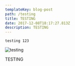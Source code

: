 ```yaml
---
templateKey: blog-post
path: /testing
title: TESTING
date: 2017-12-08T18:17:27.813Z
description: TESTING
---
```

```
testing 123
```

![testing](/img/products-grid2.jpg)

TESTING
